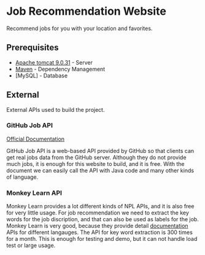 # Job Recommendation Website

Recommend jobs for you with your location and favorites.

## Prerequisites

* [Apache tomcat 9.0.31](http://tomcat.apache.org/download-90.cgi) - Server
* [Maven](https://maven.apache.org/) - Dependency Management
* [MySQL] - Database

## External

External APIs used to build the project.

### GitHub Job API

[Official Documentation](https://jobs.github.com/api)

GitHub Job API is a web-based API provided by GitHub so that clients can get real jobs data from the GitHub server. Although they do not provide much jobs, it is enough for this website to build, and it is free. With the document we can easily call the API with Java code and many other kinds of language.

### Monkey Learn API

Monkey Learn provides a lot different kinds of NPL APIs, and it is also free for very little usage. For job recommendation we need to extract the key words for the job discription, and that can also be used as labels for the job.<br> 
Monkey Learn is very good, because they provide detail [documentation](https://monkeylearn.com/api/v3/#java) APIs for different langauges.
The API for key word extraction is 300 times for a month. This is enough for testing and demo, but it can not handle load test or large usage. 



